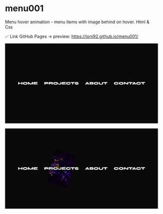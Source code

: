 # menu001
Menu hover animation - menu items with image behind on hover. Html &amp; Css


✅ Link GitHub Pages -> preview:  https://joni92.github.io/menu001/


![preview.png](https://github.com/Joni92/menu001/blob/main/previews/preview01.png)

![preview.png](https://github.com/Joni92/menu001/blob/main/previews/preview02.png)
